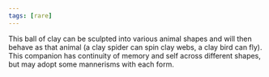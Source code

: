 ```yaml
---
tags: [rare]
---
```

This ball of clay can be sculpted into various animal shapes and will then behave as that animal (a clay spider can spin clay webs, a clay bird can fly). This companion has continuity of memory and self across different shapes, but may adopt some mannerisms with each form.